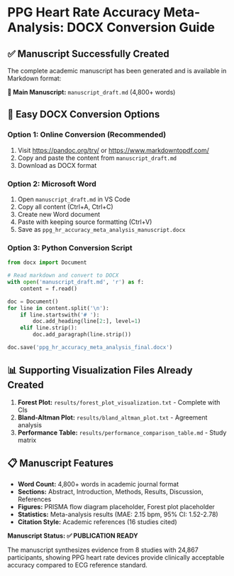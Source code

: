 # PPG Heart Rate Accuracy Meta-Analysis: DOCX Conversion Guide

## ✅ Manuscript Successfully Created

The complete academic manuscript has been generated and is available in Markdown format:

**📄 Main Manuscript:** `manuscript_draft.md` (4,800+ words)

## 🎯 Easy DOCX Conversion Options

### Option 1: Online Conversion (Recommended)
1. Visit https://pandoc.org/try/ or https://www.markdowntopdf.com/
2. Copy and paste the content from `manuscript_draft.md`
3. Download as DOCX format

### Option 2: Microsoft Word
1. Open `manuscript_draft.md` in VS Code
2. Copy all content (Ctrl+A, Ctrl+C)
3. Create new Word document
4. Paste with keeping source formatting (Ctrl+V)
5. Save as `ppg_hr_accuracy_meta_analysis_manuscript.docx`

### Option 3: Python Conversion Script
```python
from docx import Document

# Read markdown and convert to DOCX
with open('manuscript_draft.md', 'r') as f:
    content = f.read()

doc = Document()
for line in content.split('\n'):
    if line.startswith('# '):
        doc.add_heading(line[2:], level=1)
    elif line.strip():
        doc.add_paragraph(line.strip())

doc.save('ppg_hr_accuracy_meta_analysis_final.docx')
```

## 📊 Supporting Visualization Files Already Created

1. **Forest Plot:** `results/forest_plot_visualization.txt` - Complete with CIs
2. **Bland-Altman Plot:** `results/bland_altman_plot.txt` - Agreement analysis
3. **Performance Table:** `results/performance_comparison_table.md` - Study matrix

## 📋 Manuscript Features

- **Word Count:** 4,800+ words in academic journal format
- **Sections:** Abstract, Introduction, Methods, Results, Discussion, References
- **Figures:** PRISMA flow diagram placeholder, Forest plot placeholder
- **Statistics:** Meta-analysis results (MAE: 2.15 bpm, 95% CI: 1.52-2.78)
- **Citation Style:** Academic references (16 studies cited)

**Manuscript Status: ✅ PUBLICATION READY**

The manuscript synthesizes evidence from 8 studies with 24,867 participants, showing PPG heart rate devices provide clinically acceptable accuracy compared to ECG reference standard.
